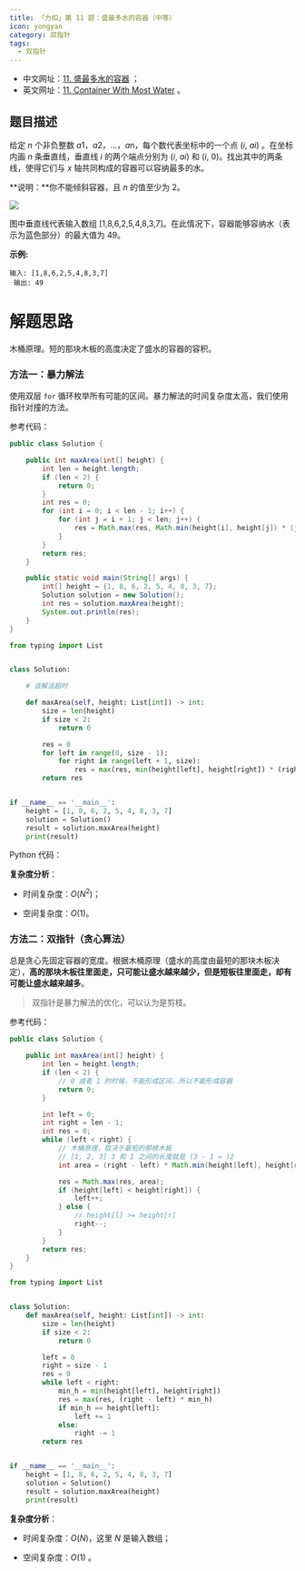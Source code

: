 ```yaml
---
title: 「力扣」第 11 题：盛最多水的容器（中等）
icon: yongyan
category: 双指针
tags:
  - 双指针
---
```



+ 中文网址：[11. 盛最多水的容器](https://leetcode-cn.com/problems/container-with-most-water/description/) ；
+ 英文网址：[11. Container With Most Water](https://leetcode.com/problems/container-with-most-water/description/) 。


## 题目描述

给定 *n* 个非负整数 *a*1，*a*2，...，*a*n，每个数代表坐标中的一个点 (*i*, *ai*) 。在坐标内画 *n* 条垂直线，垂直线 *i* 的两个端点分别为 (*i*, *ai*) 和 (*i*, 0)。找出其中的两条线，使得它们与 *x* 轴共同构成的容器可以容纳最多的水。

**说明：**你不能倾斜容器，且 *n* 的值至少为 2。

![](https://aliyun-lc-upload.oss-cn-hangzhou.aliyuncs.com/aliyun-lc-upload/uploads/2018/07/25/question_11.jpg)

图中垂直线代表输入数组 [1,8,6,2,5,4,8,3,7]。在此情况下，容器能够容纳水（表示为蓝色部分）的最大值为 49。


**示例:**

```
输入: [1,8,6,2,5,4,8,3,7]
 输出: 49
```

# 解题思路

木桶原理。短的那块木板的高度决定了盛水的容器的容积。

### 方法一：暴力解法

使用双层 `for` 循环枚举所有可能的区间。暴力解法的时间复杂度太高，我们使用指针对撞的方法。

参考代码：

<CodeGroup>
<CodeGroupItem title="Java">

```java
public class Solution {

    public int maxArea(int[] height) {
        int len = height.length;
        if (len < 2) {
            return 0;
        }
        int res = 0;
        for (int i = 0; i < len - 1; i++) {
            for (int j = i + 1; j < len; j++) {
                res = Math.max(res, Math.min(height[i], height[j]) * (j - i));
            }
        }
        return res;
    }

    public static void main(String[] args) {
        int[] height = {1, 8, 6, 2, 5, 4, 8, 3, 7};
        Solution solution = new Solution();
        int res = solution.maxArea(height);
        System.out.println(res);
    }
}
```

</CodeGroupItem>

<CodeGroupItem title="Python">

```python
from typing import List


class Solution:

    # 该解法超时

    def maxArea(self, height: List[int]) -> int:
        size = len(height)
        if size < 2:
            return 0

        res = 0
        for left in range(0, size - 1):
            for right in range(left + 1, size):
                res = max(res, min(height[left], height[right]) * (right - left))
        return res


if __name__ == '__main__':
    height = [1, 8, 6, 2, 5, 4, 8, 3, 7]
    solution = Solution()
    result = solution.maxArea(height)
    print(result)
```

</CodeGroupItem>
</CodeGroup>



Python 代码：



**复杂度分析**：

+ 时间复杂度：$O(N^2)$；

+ 空间复杂度：$O(1)$。

### 方法二：双指针（贪心算法）

总是贪心先固定容器的宽度。根据木桶原理（盛水的高度由最短的那块木板决定），**高的那块木板往里面走，只可能让盛水越来越少，但是短板往里面走，却有可能让盛水越来越多**。  

> 双指针是暴力解法的优化，可以认为是剪枝。

参考代码：

<CodeGroup>
<CodeGroupItem title="Java">

```java
public class Solution {

    public int maxArea(int[] height) {
        int len = height.length;
        if (len < 2) {
            // 0 或者 1 的时候，不能形成区间，所以不能形成容器
            return 0;
        }

        int left = 0;
        int right = len - 1;
        int res = 0;
        while (left < right) {
            // 木桶原理，取决于最短的那根木板
            // [1, 2, 3] 3 和 1 之间的长度就是 (3 - 1 = )2
            int area = (right - left) * Math.min(height[left], height[right]);

            res = Math.max(res, area);
            if (height[left] < height[right]) {
                left++;
            } else {
                // height[l] >= height[r]
                right--;
            }
        }
        return res;
    }
}
```

</CodeGroupItem>

<CodeGroupItem title="Python">

```python
from typing import List


class Solution:
    def maxArea(self, height: List[int]) -> int:
        size = len(height)
        if size < 2:
            return 0

        left = 0
        right = size - 1
        res = 0
        while left < right:
            min_h = min(height[left], height[right])
            res = max(res, (right - left) * min_h)
            if min_h == height[left]:
                left += 1
            else:
                right -= 1
        return res


if __name__ == '__main__':
    height = [1, 8, 6, 2, 5, 4, 8, 3, 7]
    solution = Solution()
    result = solution.maxArea(height)
    print(result)
```

</CodeGroupItem>
</CodeGroup>

**复杂度分析**：

+ 时间复杂度：$O(N)$，这里 $N$ 是输入数组；

+ 空间复杂度：$O(1)$ 。
